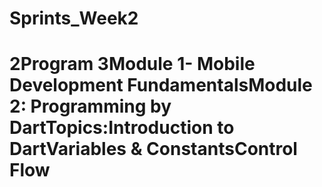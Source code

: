 # Sprints_Week2 
# 2Program 3Module 1- Mobile Development FundamentalsModule 2: Programming by DartTopics:Introduction to DartVariables & ConstantsControl Flow
 
